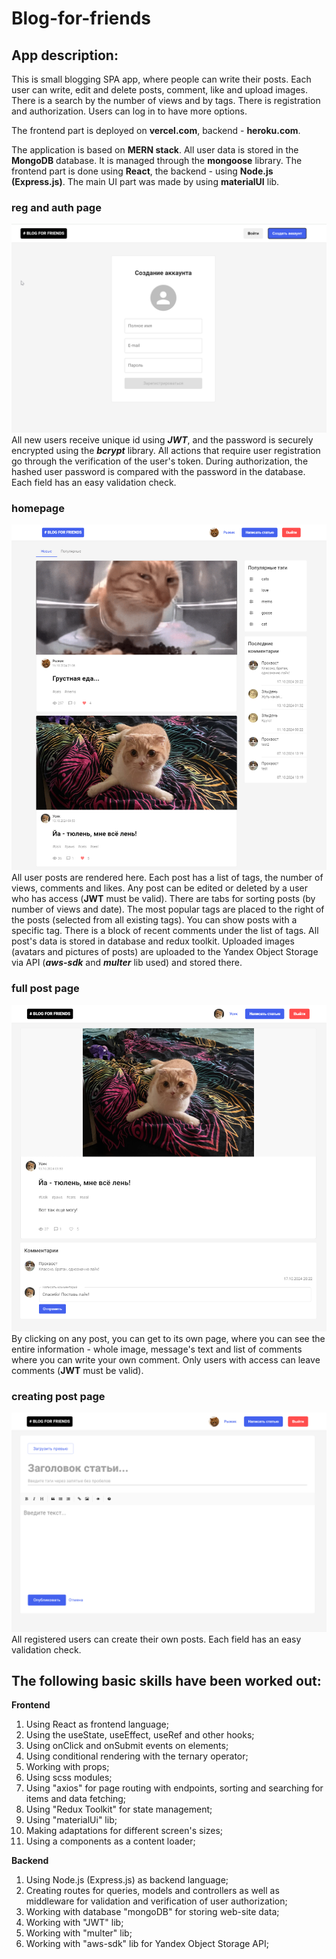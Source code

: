 # **Blog-for-friends**

## **App description:**

This is small blogging SPA app, where people can write their posts.
Each user can write, edit and delete posts, comment, like and upload images. 
There is a search by the number of views and by tags.
There is registration and authorization. Users can log in to have more options.

The frontend part is deployed on **vercel.com**, backend - **heroku.com**.

The application is based on **MERN stack**.
All user data is stored in the **MongoDB** database. It is managed through the **mongoose** library.
The frontend part is done using **React**, the backend - using **Node.js (Express.js)**.
The main UI part was made by using **materialUI** lib.

### **reg and auth page**

![Screenshot of the registration modal](/src/assets/screenshots/regpage.png)
All new users receive unique id using **_JWT_**, and the password is securely encrypted using the **_bcrypt_** library.
All actions that require user registration go through the verification of the user's token.
During authorization, the hashed user password is compared with the password in the database.
Each field has an easy validation check.

### **homepage**

![Screenshot of the main page](/src/assets/screenshots/homepage.png)
All user posts are rendered here.
Each post has a list of tags, the number of views, comments and likes.
Any post can be edited or deleted by a user who has access (**JWT** must be valid).
There are tabs for sorting posts (by number of views and date).
The most popular tags are placed to the right of the posts (selected from all existing tags). You can show posts with a specific tag.
There is a block of recent comments under the list of tags.
All post's data is stored in database and redux toolkit.
Uploaded images (avatars and pictures of posts) are uploaded to the Yandex Object Storage via API (**_aws-sdk_** and **_multer_** lib used) and stored there.

### **full post page**

![Screenshot of the product fullpost page](/src/assets/screenshots/fullpage.png)
By clicking on any post, you can get to its own page, where you can see the entire information - whole image, message's text and list of comments where you can write your own comment.
Only users with access can leave comments (**JWT** must be valid).

### **creating post page**

![Screenshot of the cart page](/src/assets/screenshots/addpostpage.png)
All registered users can create their own posts.
Each field has an easy validation check.

## **The following basic skills have been worked out:**

**Frontend**
1. Using React as frontend language;
2. Using the useState, useEffect, useRef and other hooks;
3. Using onClick and onSubmit events on elements;
4. Using conditional rendering with the ternary operator;
5. Working with props;
6. Using scss modules;
7. Using "axios" for page routing with endpoints, sorting and searching for items and data fetching;
8. Using "Redux Toolkit" for state management;
9. Using "materialUi" lib;
10. Making adaptations for different screen's sizes;
11. Using a <Skeleton/> components as a content loader;

**Backend**
1. Using Node.js (Express.js) as backend language;
2. Сreating routes for queries, models and controllers as well as middleware for validation and verification of user authorization;
3. Working with database "mongoDB" for storing web-site data;
4. Working with "JWT" lib;
5. Working with "multer" lib;
6. Working with "aws-sdk" lib for Yandex Object Storage API;
